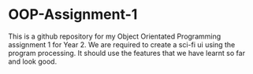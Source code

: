 # OOP-Assignment-1
This is a github repository for my Object Orientated Programming assignment 1 for Year 2. We are required to create a sci-fi ui using the program processing. It should use the features that we have learnt so far and look good.
